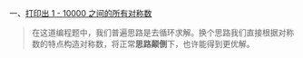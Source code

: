 一、[打印出 1 - 10000 之间的所有对称数](https://github.com/Advanced-Frontend/Daily-Interview-Question/issues/131)
>在这道编程题中，我们普遍思路是去循环求解。换个思路我们直接根据对称数的特点构造对称数，将正常<b>思路颠倒</b>下，也许能得到更优解。